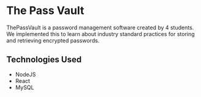 
<h1>The Pass Vault</h1>
ThePassVault is a password management software created by 4 students. We implemented this to learn about industry standard practices for storing and retrieving encrypted passwords. <br />

<h2>Technologies Used </h2>



- NodeJS
- React
- MySQL
